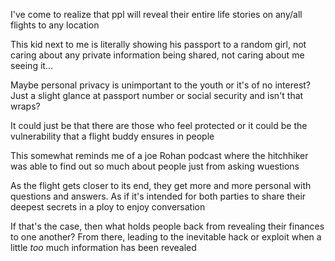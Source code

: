 I've come to realize that ppl will reveal their entire life stories on any/all flights to any location

This kid next to me is literally showing his passport to a random girl, not caring about any private information being shared, not caring about me seeing it...

Maybe personal privacy is unimportant to the youth or it's of no interest? Just a slight glance at passport number or social security and isn't that wraps?

It could just be that there are those who feel protected or it could be the vulnerability that a flight buddy ensures in people

This somewhat reminds me of a joe Rohan podcast where the hitchhiker was able to find out so much about people just from asking wuestions

As the flight gets closer to its end, they get more and more personal with questions and answers. As if it's intended for both parties to share their deepest secrets in a ploy to enjoy conversation

If that's the case, then what holds people back from revealing their finances to one another? From there, leading to the inevitable hack or exploit when a little *too* much information has been revealed